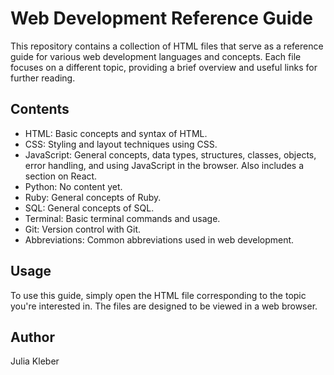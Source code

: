 # Web Development Reference Guide

This repository contains a collection of HTML files that serve as a reference guide for various web development languages and concepts. Each file focuses on a different topic, providing a brief overview and useful links for further reading. 

## Contents

- HTML: Basic concepts and syntax of HTML.
- CSS: Styling and layout techniques using CSS.
- JavaScript: General concepts, data types, structures, classes, objects, error handling, and using JavaScript in the browser. Also includes a section on React.
- Python: No content yet.
- Ruby: General concepts of Ruby.
- SQL: General concepts of SQL.
- Terminal: Basic terminal commands and usage.
- Git: Version control with Git.
- Abbreviations: Common abbreviations used in web development.

## Usage

To use this guide, simply open the HTML file corresponding to the topic you're interested in. The files are designed to be viewed in a web browser.

## Author

Julia Kleber
